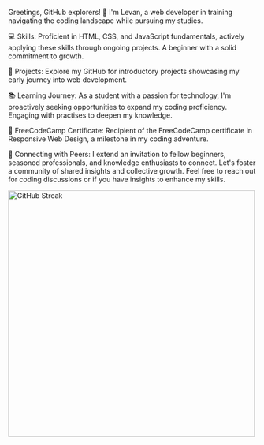 Greetings, GitHub explorers! 🚀 I'm Levan, a web developer in training navigating the coding landscape while pursuing my studies.

💻 Skills:
Proficient in HTML, CSS, and JavaScript fundamentals, actively applying these skills through ongoing projects. A beginner with a solid commitment to growth.

🚀 Projects:
Explore my GitHub  for introductory projects showcasing my early journey into web development.

📚 Learning Journey:
As a student with a passion for technology, I'm proactively seeking opportunities to expand my coding proficiency. Engaging with practises to deepen my knowledge.

🌱 FreeCodeCamp Certificate:
Recipient of the FreeCodeCamp certificate in Responsive Web Design, a milestone in my coding adventure.

🤝 Connecting with Peers:
I extend an invitation to fellow beginners, seasoned professionals, and knowledge enthusiasts to connect. Let's foster a community of shared insights and collective growth.
Feel free to reach out for coding discussions or if you have insights to enhance my skills.


<img src="https://streak-stats.demolab.com?user=tankistttt&theme=dark&hide_border=true&date_format=M%20j%5B%2C%20Y%5D&card_width=1080" alt="GitHub Streak" style="height: 500px;">
